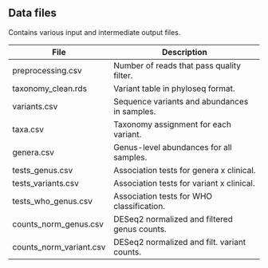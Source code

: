 ## Data files

Contains various input and intermediate output files.

|File                            |                                  Description|
|--------------------------------|---------------------------------------------|
|preprocessing.csv               | Number of reads that pass quality filter.   |
|taxonomy_clean.rds              | Variant table in phyloseq format.           |
|variants.csv                    | Sequence variants and abundances in samples.|
|taxa.csv                        | Taxonomy assignment for each variant.       |
|genera.csv                      | Genus-level abundances for all samples.     |
|tests_genus.csv                 | Association tests for genera x clinical.    |
|tests_variants.csv              | Association tests for variant x clinical.   |
|tests_who_genus.csv             | Association tests for WHO classification.   |
|counts_norm_genus.csv           | DESeq2 normalized and filtered genus counts.|
|counts_norm_variant.csv         | DESeq2 normalized and filt. variant counts. |
